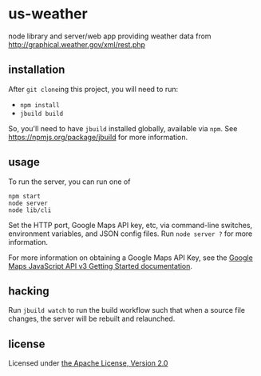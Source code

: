 us-weather
================================================================================

node library and server/web app providing weather data from 
<http://graphical.weather.gov/xml/rest.php>



installation
--------------------------------------------------------------------------------

After `git clone`ing this project, you will need to run:

* `npm install`
* `jbuild build`

So, you'll need to have `jbuild` installed globally, available via `npm`.
See <https://npmjs.org/package/jbuild> for more information.



usage
--------------------------------------------------------------------------------

To run the server, you can run one of

    npm start
    node server
    node lib/cli

Set the HTTP port, Google Maps API key, etc, via command-line
switches, environment variables, and JSON config files.  Run `node server ?`
for more information.

For more information on obtaining a Google Maps API Key, see the
[Google Maps JavaScript API v3 Getting Started documentation](https://developers.google.com/maps/documentation/javascript/tutorial#api_key).



hacking
--------------------------------------------------------------------------------

Run `jbuild watch` to run the build workflow such that when a source file
changes, the server will be rebuilt and relaunched.



license
--------------------------------------------------------------------------------

Licensed under [the Apache License, Version 2.0](http://www.apache.org/licenses/LICENSE-2.0.html)